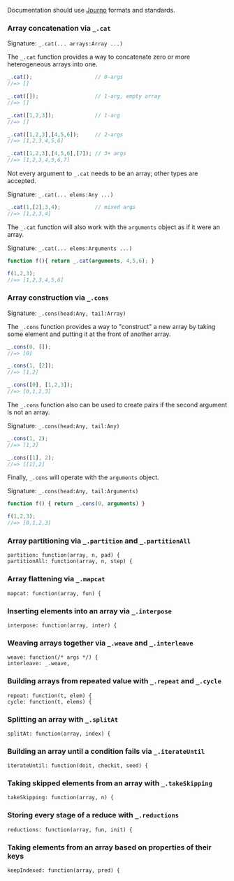 Documentation should use [Journo](https://github.com/jashkenas/journo) formats and standards.

### Array concatenation via `_.cat`

Signature: `_.cat(... arrays:Array ...)`

The `_.cat` function provides a way to concatenate zero or more heterogeneous arrays into one.

```javascript
_.cat();                    // 0-args
//=> []

_.cat([]);                  // 1-arg, empty array
//=> []

_.cat([1,2,3]);             // 1-arg
//=> []

_.cat([1,2,3],[4,5,6]);     // 2-args
//=> [1,2,3,4,5,6]

_.cat([1,2,3],[4,5,6],[7]); // 3+ args
//=> [1,2,3,4,5,6,7]
```

Not every argument to `_.cat` needs to be an array; other types are accepted.

Signature: `_.cat(... elems:Any ...)`

```javascript
_.cat(1,[2],3,4);           // mixed args
//=> [1,2,3,4]
```

The `_.cat` function will also work with the `arguments` object as if it were an array.

Signature: `_.cat(... elems:Arguments ...)`

```javascript
function f(){ return _.cat(arguments, 4,5,6); }

f(1,2,3);
//=> [1,2,3,4,5,6]
```

### Array construction via `_.cons`

Signature: `_.cons(head:Any, tail:Array)`

The `_.cons` function provides a way to "construct" a new array by taking some element and putting it at the front of another array.

```javascript
_.cons(0, []);
//=> [0]

_.cons(1, [2]);
//=> [1,2]

_.cons([0], [1,2,3]);
//=> [0,1,2,3]
```

The `_.cons` function also can be used to create pairs if the second argument is not an array.

Signature: `_.cons(head:Any, tail:Any)`

```javascript
_.cons(1, 2);
//=> [1,2]

_.cons([1], 2);
//=> [[1],2]
```

Finally, `_.cons` will operate with the `arguments` object.

Signature: `_.cons(head:Any, tail:Arguments)`

```javascript
function f() { return _.cons(0, arguments) }

f(1,2,3);
//=> [0,1,2,3]
```

### Array partitioning via `_.partition` and `_.partitionAll`

    partition: function(array, n, pad) {
	partitionAll: function(array, n, step) {
	
### Array flattening via `_.mapcat`
	
    mapcat: function(array, fun) {
	
### Inserting elements into an array via `_.interpose`
	
    interpose: function(array, inter) {
	
### Weaving arrays together via `_.weave` and `_.interleave`
	
    weave: function(/* args */) {
    interleave: _.weave,
	
### Building arrays from repeated value with `_.repeat` and `_.cycle`
	
    repeat: function(t, elem) {
    cycle: function(t, elems) {
	
### Splitting an array with `_.splitAt`
	
    splitAt: function(array, index) {
	
### Building an array until a condition fails via `_.iterateUntil`
	
    iterateUntil: function(doit, checkit, seed) {
	
### Taking skipped elements from an array with `_.takeSkipping`
	
    takeSkipping: function(array, n) {
	
### Storing every stage of a reduce with `_.reductions`
	
    reductions: function(array, fun, init) {
	
### Taking elements from an array based on properties of their keys
	
    keepIndexed: function(array, pred) {


